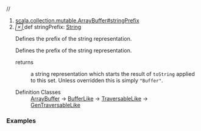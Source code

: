 //
<ol>
<li><a href="https://www.scala-lang.org/api/2.12.3/scala/collection/mutable/ArrayBuffer.html#stringPrefix:String">scala.collection.mutable.ArrayBuffer#stringPrefix</a></li>
<li name="scala.collection.mutable.ArrayBuffer#stringPrefix" visbl="pub" class="indented0 " data-isabs="false" fullcomment="yes" group="Ungrouped"> <a id="stringPrefix:String"></a> <span class="permalink"> <a href="../../../scala/collection/mutable/ArrayBuffer.html#stringPrefix:String" title="Permalink"> <i class="material-icons"></i> </a> </span> <span class="modifier_kind"> <span class="modifier"></span> <span class="kind">def</span> </span> <span class="symbol"> <span class="name">stringPrefix</span><span class="result">: <a href="../../Predef$.html#String=String" class="extmbr" name="scala.Predef.String">String</a></span> </span> <p class="shortcomment cmt">Defines the prefix of the string representation.</p>
 <div class="fullcomment">
  <div class="comment cmt">
   <p>Defines the prefix of the string representation.</p>
  </div>
  <dl class="paramcmts block">
   <dt>
    returns
   </dt>
   <dd class="cmt">
    <p>a string representation which starts the result of <code>toString</code> applied to this set. Unless overridden this is simply <code>"Buffer"</code>.</p>
   </dd>
  </dl>
  <dl class="attributes block"> 
   <dt>
    Definition Classes
   </dt>
   <dd>
    <a href="" class="extype" name="scala.collection.mutable.ArrayBuffer">ArrayBuffer</a> → 
    <a href="BufferLike.html" class="extype" name="scala.collection.mutable.BufferLike">BufferLike</a> → 
    <a href="../TraversableLike.html" class="extype" name="scala.collection.TraversableLike">TraversableLike</a> → 
    <a href="../GenTraversableLike.html" class="extype" name="scala.collection.GenTraversableLike">GenTraversableLike</a>
   </dd>
  </dl>
 </div> </li>
        </ol>


### Examples















